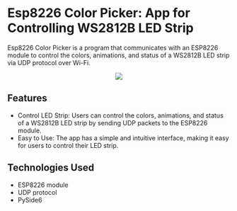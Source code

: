 # Esp8226 Color Picker: App for Controlling WS2812B LED Strip
Esp8226 Color Picker is a program that communicates with an ESP8226 module to control the colors, animations, and status of a WS2812B LED strip via UDP protocol over Wi-Fi.

<p float="left" align="center" padding="10px">
  <img src="https://user-images.githubusercontent.com/21333005/233623935-8b9fa9fb-4ff4-4dde-83d0-511920248e5c.gif"/>
</p>


## Features
- Control LED Strip: Users can control the colors, animations, and status of a WS2812B LED strip by sending UDP packets to the ESP8226 module.
- Easy to Use: The app has a simple and intuitive interface, making it easy for users to control their LED strip.

## Technologies Used
- ESP8226 module
- UDP protocol
- PySide6
